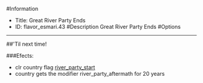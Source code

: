 #Information
 - Title: Great River Party Ends
 - ID: flavor_esmari.43
#Description
Great River Party Ends
#Options

___
##'Til next time!

###Efects:<ul><li>clr country flag [river_party_start](../flags/river_party_start.md)</li><li>country gets the modifier river_party_aftermath for 20 years</li></ul>
